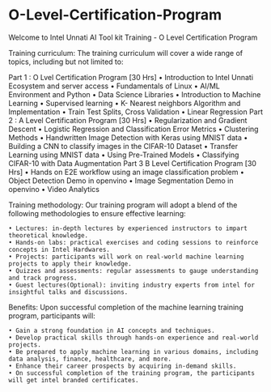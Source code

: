 # O-Level-Certification-Program
Welcome to Intel Unnati AI Tool kit Training - O Level Certification Program

Training curriculum:
The training curriculum will cover a wide range of topics, including but not limited to:

Part 1 : O Lvel Certification Program [30 Hrs]
    • Introduction to Intel Unnati Ecosystem and server access
    • Fundamentals of Linux
    • AI/ML Environment and Python
    • Data Science Libraries
    • Introduction to Machine Learning
    • Supervised learning
    • K- Nearest neighbors Algorithm and Implementation
    • Train Test Splits, Cross Validation
    • Linear Regression
Part 2 : A Level Certification Program [30 Hrs]
    • Regularization and Gradient Descent
    • Logistic Regression and Classification Error Metrics
    • Clustering Methods
    • Handwritten Image Detection with Keras using MNIST data
    • Building a CNN to classify images in the CIFAR-10 Dataset
    • Transfer Learning using MNIST data
    • Using Pre-Trained Models
    • Classifying CIFAR-10 with Data Augmentation
Part 3 B Level Certification Program [30 Hrs]
    • Hands on E2E workflow using an image classification problem
    • Object Detection Demo in openvino
    • Image Segmentation Demo in openvino
    • Video Analytics


Training methodology:
Our training program will adopt a blend of the following methodologies to ensure effective learning:

    • Lectures: in-depth lectures by experienced instructors to impart theoretical knowledge.
    • Hands-on labs: practical exercises and coding sessions to reinforce concepts in Intel Hardwares.
    • Projects: participants will work on real-world machine learning projects to apply their knowledge.
    • Quizzes and assessments: regular assessments to gauge understanding and track progress.
    • Guest lectures(Optional): inviting industry experts from intel for insightful talks and discussions.

Benefits:
Upon successful completion of the machine learning training program, participants will:

    • Gain a strong foundation in AI concepts and techniques.
    • Develop practical skills through hands-on experience and real-world projects.
    • Be prepared to apply machine learning in various domains, including data analysis, finance, healthcare, and more.
    • Enhance their career prospects by acquiring in-demand skills.
    • On successful completion of the training program, the participants will get intel branded certificates.
